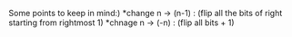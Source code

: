 Some points to keep in mind:)
*change n -> (n-1) : (flip all the bits of right starting from rightmost 1)
*chnage n -> (-n) : (flip all bits + 1)
